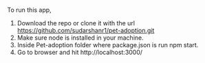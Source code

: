 To run this app,

1. Download the repo or clone it with the url https://github.com/sudarshanr1/pet-adoption.git
2. Make sure node is installed in your machine.
3. Inside Pet-adoption folder where package.json is run npm start.
4. Go to browser and hit http://localhost:3000/
